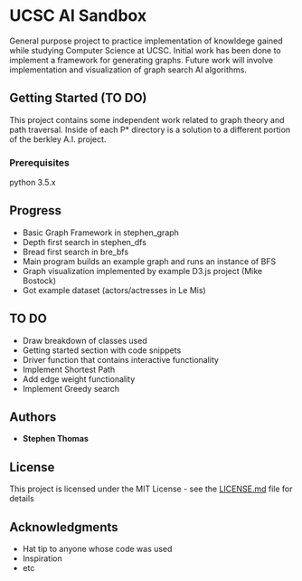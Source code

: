# UCSC AI Sandbox
General purpose project to practice implementation of knowldege gained while studying Computer Science at UCSC. Initial work has been done to implement a framework for generating graphs. Future work will involve implementation and visualization of graph search AI algorithms.

## Getting Started (TO DO)

This project contains some independent work related to graph theory and path traversal. Inside of each P* directory is a solution to a different portion of the berkley A.I. project.

### Prerequisites

python 3.5.x

## Progress

* Basic Graph Framework in stephen_graph
* Depth first search in stephen_dfs
* Bread first search in bre_bfs
* Main program builds an example graph and runs an instance of BFS
* Graph visualization implemented by example D3.js project (Mike Bostock)
* Got example dataset (actors/actresses in Le Mis)

## TO DO

* Draw breakdown of classes used
* Getting started section with code snippets
* Driver function that contains interactive functionality
* Implement Shortest Path
* Add edge weight functionality
* Implement Greedy search

## Authors

* **Stephen Thomas**

## License

This project is licensed under the MIT License - see the [LICENSE.md](LICENSE.md) file for details

## Acknowledgments

* Hat tip to anyone whose code was used
* Inspiration
* etc
